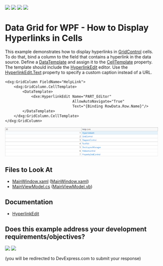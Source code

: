 <!-- default badges list -->
![](https://img.shields.io/endpoint?url=https://codecentral.devexpress.com/api/v1/VersionRange/128653668/24.2.1%2B)
[![](https://img.shields.io/badge/Open_in_DevExpress_Support_Center-FF7200?style=flat-square&logo=DevExpress&logoColor=white)](https://supportcenter.devexpress.com/ticket/details/E1379)
[![](https://img.shields.io/badge/📖_How_to_use_DevExpress_Examples-e9f6fc?style=flat-square)](https://docs.devexpress.com/GeneralInformation/403183)
[![](https://img.shields.io/badge/💬_Leave_Feedback-feecdd?style=flat-square)](#does-this-example-address-your-development-requirementsobjectives)
<!-- default badges end -->

# Data Grid for WPF - How to Display Hyperlinks in Cells

This example demonstrates how to display hyperlinks in [GridControl](https://docs.devexpress.com/WPF/DevExpress.Xpf.Grid.GridControl) cells. To do that, bind a column to the field that contains a hyperlink in the data source. Define a [DataTemplate](https://docs.microsoft.com/en-us/dotnet/api/system.windows.datatemplate) and assign it to the [CellTemplate](https://docs.devexpress.com/WPF/DevExpress.Xpf.Grid.ColumnBase.CellTemplate) property. The template should include the [HyperlinkEdit](https://docs.devexpress.com/WPF/DevExpress.Xpf.Editors.HyperlinkEdit) editor. Use the [HyperlinkEdit.Text](https://docs.devexpress.com/WPF/DevExpress.Xpf.Editors.HyperlinkEdit.Text) property to specify a custom caption instead of a URL.

```xaml
<dxg:GridColumn FieldName="HelpLink">
    <dxg:GridColumn.CellTemplate>
        <DataTemplate>
            <dxe:HyperlinkEdit Name="PART_Editor"
                               AllowAutoNavigate="True"
                               Text="{Binding RowData.Row.Name}"/>
        </DataTemplate>
    </dxg:GridColumn.CellTemplate>
</dxg:GridColumn>
```

![](/hyperlinks-example.png)

<!-- default file list -->

## Files to Look At

- [MainWindow.xaml](./CS/MainWindow.xaml) ([MainWindow.xaml](./VB/MainWindow.xaml))
- [MainViewModel.cs](./CS/MainViewModel.cs) ([MainViewModel.vb](./VB/MainViewModel.vb))

<!-- default file list end -->

## Documentation
- [HyperlinkEdit](https://docs.devexpress.com/WPF/DevExpress.Xpf.Editors.HyperlinkEdit)
<!-- feedback -->
## Does this example address your development requirements/objectives?

[<img src="https://www.devexpress.com/support/examples/i/yes-button.svg"/>](https://www.devexpress.com/support/examples/survey.xml?utm_source=github&utm_campaign=wpf-data-grid-display-hyperlinks&~~~was_helpful=yes) [<img src="https://www.devexpress.com/support/examples/i/no-button.svg"/>](https://www.devexpress.com/support/examples/survey.xml?utm_source=github&utm_campaign=wpf-data-grid-display-hyperlinks&~~~was_helpful=no)

(you will be redirected to DevExpress.com to submit your response)
<!-- feedback end -->
